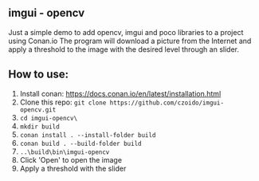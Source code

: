 ## imgui - opencv

Just a simple demo to add opencv, imgui and poco libraries to a project using Conan.io
The program will download a picture from the Internet and apply a threshold to the image with the desired level through an slider.

## How to use:

1. Install conan: https://docs.conan.io/en/latest/installation.html
2. Clone this repo: `git clone https://github.com/czoido/imgui-opencv.git`
3. `cd imgui-opencv\`
4. `mkdir build`
5. `conan install . --install-folder build`
6. `conan build . --build-folder build`
7. `..\build\bin\imgui-opencv`
8. Click 'Open' to open the image
9. Apply a threshold with the slider